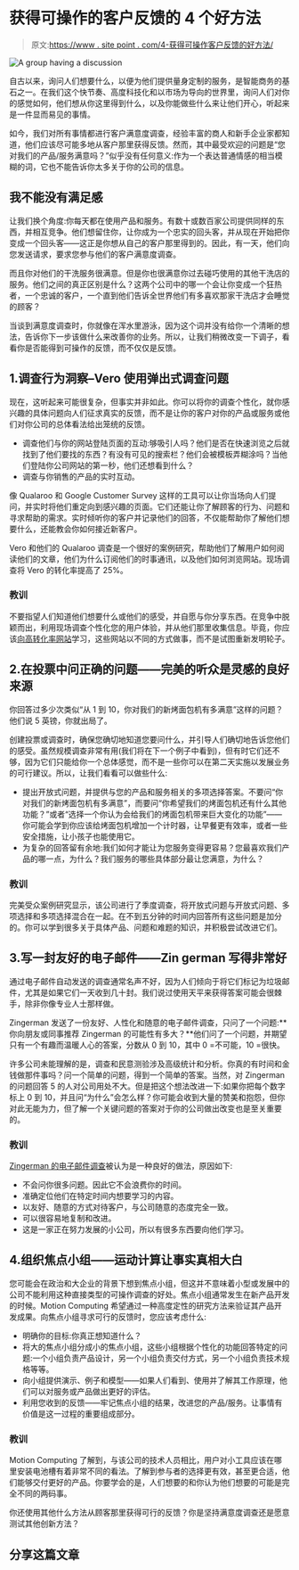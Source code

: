 # 获得可操作的客户反馈的 4 个好方法

> 原文:[https://www . site point . com/4-获得可操作客户反馈的好方法/](https://www.sitepoint.com/4-great-ways-to-get-actionable-customer-feedback/)

![A group having a discussion](../Images/0bd7e4928dc898ad2a6ff7b86a23a925.png)

自古以来，询问人们想要什么，以便为他们提供量身定制的服务，是智能商务的基石之一。在我们这个快节奏、高度科技化和以市场为导向的世界里，询问人们对你的感觉如何，他们想从你这里得到什么，以及你能做些什么来让他们开心，听起来是一件显而易见的事情。

如今，我们对所有事情都进行客户满意度调查，经验丰富的商人和新手企业家都知道，他们应该尽可能多地从客户那里获得反馈。然而，其中最受欢迎的问题是“您对我们的产品/服务满意吗？”似乎没有任何意义:作为一个表达普通情感的相当模糊的词，它也不能告诉你太多关于你的公司的信息。

## 我不能没有满足感

让我们换个角度:你每天都在使用产品和服务。有数十或数百家公司提供同样的东西，并相互竞争。他们想留住你，让你成为一个忠实的回头客，并从现在开始把你变成一个回头客——这正是你想从自己的客户那里得到的。因此，有一天，他们向您发送请求，要求您参与他们的客户满意度调查。

而且你对他们的干洗服务很满意。但是你也很满意你过去碰巧使用的其他干洗店的服务。他们之间的真正区别是什么？这两个公司中的哪一个会让你变成一个狂热者，一个忠诚的客户，一个直到他们告诉全世界他们有多喜欢那家干洗店才会睡觉的顾客？

当谈到满意度调查时，你就像在浑水里游泳，因为这个词并没有给你一个清晰的想法，告诉你下一步该做什么来改善你的业务。所以，让我们稍微改变一下调子，看看你是否能得到可操作的反馈，而不仅仅是反馈。

## 1.调查行为洞察–Vero 使用弹出式调查问题

现在，这听起来可能很复杂，但事实并非如此。你可以将你的调查个性化，就你感兴趣的具体问题向人们征求真实的反馈，而不是让你的客户对你的产品或服务或他们对你公司的总体看法给出笼统的反馈。

*   调查他们与你的网站登陆页面的互动:够吸引人吗？他们是否在快速浏览之后就找到了他们要找的东西？有没有可见的搜索栏？他们会被模板弄糊涂吗？当他们登陆你公司网站的第一秒，他们还想看到什么？
*   调查与你销售的产品的实时互动。

像 Qualaroo 和 Google Customer Survey 这样的工具可以让你当场向人们提问，并实时将他们重定向到感兴趣的页面。它们还能让你了解顾客的行为、问题和寻求帮助的需求。实时倾听你的客户并记录他们的回答，不仅能帮助你了解他们想要什么，还能教会你如何接近新客户。

Vero 和他们的 Qualaroo 调查是一个很好的案例研究，帮助他们了解用户如何阅读他们的文章，他们为什么订阅他们的时事通讯，以及他们如何浏览网站。现场调查将 Vero 的转化率提高了 25%。

### 教训

不要指望人们知道他们想要什么或他们的感受，并自愿与你分享东西。在竞争中脱颖而出，利用现场调查个性化您的用户体验，并从他们那里收集信息。毕竟，你应该[向高转化率网站](https://www.sitepoint.com/what-high-converting-websites-do-differently-how-to-copy-their-success/)学习，这些网站以不同的方式做事，而不是试图重新发明轮子。

## 2.在投票中问正确的问题——完美的听众是灵感的良好来源

你回答过多少次类似“从 1 到 10，你对我们的新烤面包机有多满意”这样的问题？他们说 5 英镑，你就出局了。

创建投票或调查时，确保您确切地知道您要问什么，并引导人们确切地告诉您他们的感受。虽然规模调查非常有用(我们将在下一个例子中看到)，但有时它们还不够，因为它们只能给你一个总体感觉，而不是一些你可以在第二天实施以发展业务的可行建议。所以，让我们看看可以做些什么:

*   提出开放式问题，并提供与您的产品和服务相关的多项选择答案。不要问“你对我们的新烤面包机有多满意”，而要问“你希望我们的烤面包机还有什么其他功能？”或者“选择一个你认为会给我们的烤面包机带来巨大变化的功能”——你可能会学到你应该给烤面包机增加一个计时器，让早餐更有效率，或者一些安全措施，让小孩子也能使用它。
*   为复杂的回答留有余地:我们如何才能让为您服务变得更容易？您最喜欢我们产品的哪一点，为什么？我们服务的哪些具体部分最让您满意，为什么？

### 教训

完美受众案例研究显示，该公司进行了季度调查，将开放式问题与开放式问题、多项选择和多项选择混合在一起。在不到五分钟的时间内回答所有这些问题是加分的。你可以学到很多关于具体产品、问题和难题的知识，并积极尝试改进它们。

## 3.写一封友好的电子邮件——Zin german 写得非常好

通过电子邮件自动发送的调查通常名声不好，因为人们倾向于将它们标记为垃圾邮件，尤其是如果它们一天收到几十封。我们说过使用天平来获得答案可能会很棘手，除非你像专业人士那样做。

Zingerman 发送了一份友好、人性化和随意的电子邮件调查，只问了一个问题:**你向朋友或同事推荐 Zingerman 的可能性有多大？**他们问了一个问题，并期望只有一个有趣而温暖人心的答案，分数从 0 到 10，其中 0 =不可能，10 =很快。

许多公司未能理解的是，调查和民意测验涉及高级统计和分析。你真的有时间和金钱做那件事吗？问一个简单的问题，得到一个简单的答案。当然，对 Zingerman 的问题回答 5 的人对公司用处不大。但是把这个想法改进一下:如果你把每个数字标上 0 到 10，并且问“为什么”会怎么样？你可能会收到大量的赞美和抱怨，但你对此无能为力，但了解一个关键问题的答案对于你的公司做出改变也是至关重要的。

### 教训

[Zingerman 的电子邮件调查](https://signalvnoise.com/posts/3390-zingermans-simple-email-survey)被认为是一种良好的做法，原因如下:

*   不会问你很多问题。因此它不会浪费你的时间。
*   准确定位他们在特定时间内想要学习的内容。
*   以友好、随意的方式对待客户，与公司随意的态度完全一致。
*   可以很容易地复制和改进。
*   这是一家正在努力发展的小公司，所以有很多东西要向他们学习。

## 4.组织焦点小组——运动计算让事实真相大白

您可能会在政治和大企业的背景下想到焦点小组，但这并不意味着小型或发展中的公司不能利用这种直接类型的可操作调查的好处。焦点小组通常发生在新产品开发的时候。Motion Computing 希望通过一种高度定性的研究方法来验证其产品开发成果。向焦点小组寻求可行的反馈时，您应该考虑什么:

*   明确你的目标:你真正想知道什么？
*   将大的焦点小组分成小的焦点小组，这些小组根据个性化的功能回答特定的问题:一个小组负责产品设计，另一个小组负责交付方式，另一个小组负责技术规格等等。
*   向小组提供演示、例子和模型——如果人们看到、使用并了解其工作原理，他们可以对服务或产品做出更好的评估。
*   利用您收到的反馈——牢记焦点小组的结果，改进您的产品/服务。让事情有价值是这一过程的重要组成部分。

### 教训

Motion Computing 了解到，与该公司的技术人员相比，用户对小工具应该在哪里安装电池槽有着非常不同的看法。了解到参与者的选择更有效，甚至更合适，他们能够交付更好的产品。你要学会的是，人们想要的和你认为他们想要的可能是完全不同的两码事。

你还使用其他什么方法从顾客那里获得可行的反馈？你是坚持满意度调查还是愿意测试其他创新方法？

## 分享这篇文章